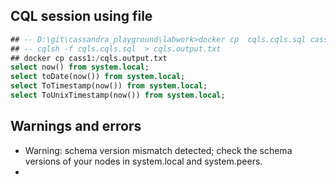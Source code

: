 ## CQL session using file

```sql
## -- D:\git\cassandra_playground\labwork>docker cp  cqls.cqls.sql cass1:/
## -- cqlsh -f cqls.cqls.sql  > cqls.output.txt
## docker cp cass1:/cqls.output.txt 
select now() from system.local;
select toDate(now()) from system.local;
select ToTimestamp(now()) from system.local;
select ToUnixTimestamp(now()) from system.local;
```

## Warnings and errors

* Warning: schema version mismatch detected; check the schema versions of your nodes in system.local and system.peers.
* 

